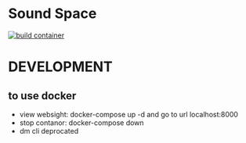 # Sound Space
[![build container](https://github.com/ChicoState/sound-space/actions/workflows/build_test.yml/badge.svg)](https://github.com/ChicoState/sound-space/actions/workflows/build_test.yml)

# DEVELOPMENT

## to use docker
- view websight: docker-compose up -d and go to url localhost:8000
- stop contanor: docker-compose down
- dm cli deprocated
